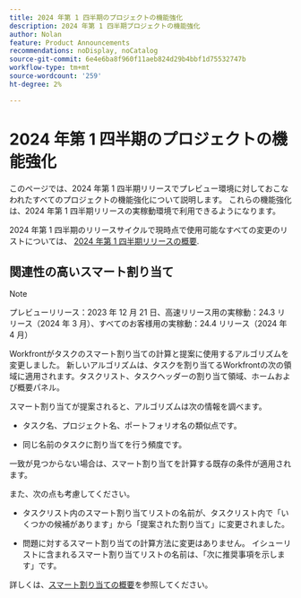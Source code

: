 ```yaml
---
title: 2024 年第 1 四半期のプロジェクトの機能強化
description: 2024 年第 1 四半期プロジェクトの機能強化
author: Nolan
feature: Product Announcements
recommendations: noDisplay, noCatalog
source-git-commit: 6e4e6ba8f960f11aeb824d29b4bbf1d75532747b
workflow-type: tm+mt
source-wordcount: '259'
ht-degree: 2%

---
```


# 2024 年第 1 四半期のプロジェクトの機能強化

このページでは、2024 年第 1 四半期リリースでプレビュー環境に対しておこなわれたすべてのプロジェクトの機能強化について説明します。 これらの機能強化は、2024 年第 1 四半期リリースの実稼動環境で利用できるようになります。

2024 年第 1 四半期のリリースサイクルで現時点で使用可能なすべての変更のリストについては、 [2024 年第 1 四半期リリースの概要](/help/quicksilver/product-announcements/product-releases/24-q1-release-activity/24-q1-release-overview.md).

## 関連性の高いスマート割り当て

>[!NOTE]
>
>プレビューリリース：2023 年 12 月 21 日、高速リリース用の実稼動：24.3 リリース（2024 年 3 月）、すべてのお客様用の実稼動：24.4 リリース（2024 年 4 月）

Workfrontがタスクのスマート割り当ての計算と提案に使用するアルゴリズムを変更しました。 新しいアルゴリズムは、タスクを割り当てるWorkfrontの次の領域に適用されます。タスクリスト、タスクヘッダーの割り当て領域、ホームおよび概要パネル。

スマート割り当てが提案されると、アルゴリズムは次の情報を調べます。

* タスク名、プロジェクト名、ポートフォリオ名の類似点です。

* 同じ名前のタスクに割り当てを行う頻度です。

一致が見つからない場合は、スマート割り当てを計算する既存の条件が適用されます。

また、次の点も考慮してください。

* タスクリスト内のスマート割り当てリストの名前が、タスクリスト内で「いくつかの候補があります」から「提案された割り当て」に変更されました。

* 問題に対するスマート割り当ての計算方法に変更はありません。 イシューリストに含まれるスマート割り当てリストの名前は、「次に推奨事項を示します」です。

詳しくは、[スマート割り当ての概要](/help/quicksilver/manage-work/tasks/assign-tasks/smart-assignments.md)を参照してください。
